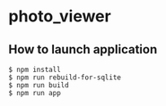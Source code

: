 # photo_viewer

## How to launch application

```
$ npm install
$ npm run rebuild-for-sqlite
$ npm run build
$ npm run app
```
